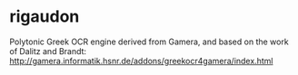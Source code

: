 rigaudon
========

Polytonic Greek OCR engine derived from Gamera, and based on the work of Dalitz and Brandt: <http://gamera.informatik.hsnr.de/addons/greekocr4gamera/index.html>
